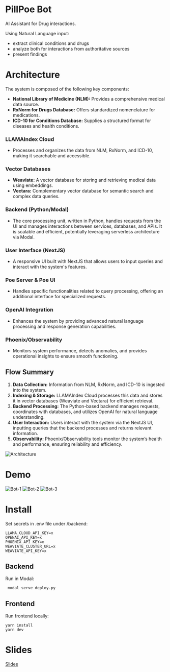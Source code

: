 # PillPoe Bot

AI Assistant for Drug interactions.

Using Natural Language input:
- extract clinical conditions and drugs
- analyze both for interactions from authoritative sources
- present findings

# Architecture

The system is composed of the following key components:

- **National Library of Medicine (NLM):** Provides a comprehensive medical data source.
- **RxNorm for Drugs Database:** Offers standardized nomenclature for medications.
- **ICD-10 for Conditions Database:** Supplies a structured format for diseases and health conditions.

### LLAMAIndex Cloud

- Processes and organizes the data from NLM, RxNorm, and ICD-10, making it searchable and accessible.

### Vector Databases

- **Weaviate:** A vector database for storing and retrieving medical data using embeddings.
- **Vectara:** Complementary vector database for semantic search and complex data queries.

### Backend (Python/Modal)

- The core processing unit, written in Python, handles requests from the UI and manages interactions between services, databases, and APIs. It is scalable and efficient, potentially leveraging serverless architecture via Modal.

### User Interface (NextJS)

- A responsive UI built with NextJS that allows users to input queries and interact with the system's features.

### Poe Server & Poe UI

- Handles specific functionalities related to query processing, offering an additional interface for specialized requests.

### OpenAI Integration

- Enhances the system by providing advanced natural language processing and response generation capabilities.

### Phoenix/Observability

- Monitors system performance, detects anomalies, and provides operational insights to ensure smooth functioning.

## Flow Summary

1. **Data Collection:** Information from NLM, RxNorm, and ICD-10 is ingested into the system.
2. **Indexing & Storage:** LLAMAIndex Cloud processes this data and stores it in vector databases (Weaviate and Vectara) for efficient retrieval.
3. **Backend Processing:** The Python-based backend manages requests, coordinates with databases, and utilizes OpenAI for natural language understanding.
4. **User Interaction:** Users interact with the system via the NextJS UI, inputting queries that the backend processes and returns relevant information.
5. **Observability:** Phoenix/Observability tools monitor the system’s health and performance, ensuring reliability and efficiency.

![Architecture](./assets/architecture.png)

# Demo
![Bot-1](./assets/bot-1.png)
![Bot-2](./assets/bot-1.png)
![Bot-3](./assets/bot-1.png)

# Install
Set secrets in .env file under /backend:
```
LLAMA_CLOUD_API_KEY=x
OPENAI_API_KEY=x
PHOENIX_API_KEY=x
WEAVIATE_CLUSTER_URL=x
WEAVIATE_API_KEY=x
```

## Backend
Run in Modal:
```
 modal serve deploy.py
```

## Frontend
Run frontend locally:
```
yarn install
yarn dev
```


# Slides
[Slides](./slides/PillPoeBot.pdf)